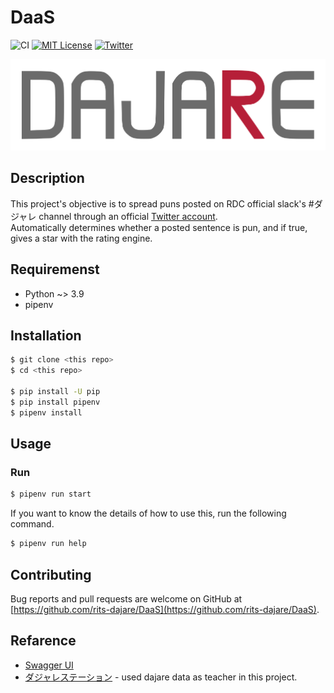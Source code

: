 # DaaS

![CI](https://github.com/rits-dajare/DaaS/workflows/ci/badge.svg)
[![MIT License](http://img.shields.io/badge/license-MIT-blue.svg?style=flat)](LICENSE)
[![Twitter](https://img.shields.io/badge/Twitter-%40rits_dajare-blue?style=flat-square&logo=twitter)](https://twitter.com/rits_dajare)

<div align="center">

![](https://raw.githubusercontent.com/Ritsumeikan-Dajare-Circle/media/d72e2dbf8459689384af0de9e8b8d3e2d36a9cd2/logo/source.svg?sanitize=true)

</div>

## Description

This project's objective is to spread puns posted on RDC official slack's #ダジャレ channel through an official [Twitter account](https://twitter.com/rits_dajare).<br>
Automatically determines whether a posted sentence is pun, and if true, gives a star with the rating engine.

## Requiremenst

- Python ~> 3.9
- pipenv

## Installation

```sh
$ git clone <this repo>
$ cd <this repo>

$ pip install -U pip
$ pip install pipenv
$ pipenv install
```

## Usage

### Run

```sh
$ pipenv run start
```

If you want to know the details of how to use this, run the following command.

```sh
$ pipenv run help
```

## Contributing

Bug reports and pull requests are welcome on GitHub at [https://github.com/rits-dajare/DaaS](https://github.com/rits-dajare/DaaS).

## Refarence

- [Swagger UI](https://dajare.abelab.dev/docs)
- [ダジャレステーション](https://dajare.jp/) - used dajare data as teacher in this project.
